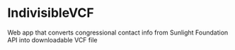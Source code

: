 # IndivisibleVCF
Web app that converts congressional contact info from Sunlight Foundation API into downloadable VCF file 
